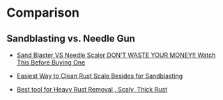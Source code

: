 # Comparison
## Sandblasting vs. Needle Gun
- [Sand Blaster VS Needle Scaler DON’T WASTE YOUR MONEY!! Watch This Before Buying One](https://youtu.be/B8_0dNoUZe8)
- [Easiest Way to Clean Rust Scale Besides for Sandblasting](https://youtu.be/8oSgtDGYMTU)


- [Best tool for Heavy Rust Removal , Scaly, Thick Rust](https://youtu.be/dCEdhlDteJo)
